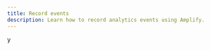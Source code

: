 ```yaml
---
title: Record events
description: Learn how to record analytics events using Amplify.
---
```


<inline-fragment platform="js" src="~/lib/analytics/fragments/js/record.md"></inline-fragment>
<inline-fragment platform="ios" src="~/lib/analytics/fragments/ios/record.md"></inline-fragment>y
<inline-fragment platform="android" src="~/lib/analytics/fragments/android/record.md"></inline-fragment>
<inline-fragment platform="flutter" src="~/lib/analytics/fragments/flutter/record.md"></inline-fragment>